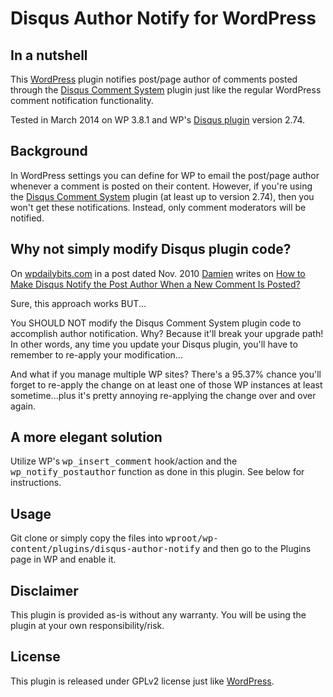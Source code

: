 # Disqus Author Notify for WordPress 

## In a nutshell

This [WordPress](http://wordpress.org/) plugin notifies post/page author of comments posted through the
[Disqus Comment System](http://wordpress.org/plugins/disqus-comment-system/) plugin just like the regular WordPress
comment notification functionality.

Tested in March 2014 on WP 3.8.1 and WP's [Disqus plugin](http://wordpress.org/plugins/disqus-comment-system/) version 2.74.

## Background

In WordPress settings you can define for WP to email the post/page author whenever a comment is posted on their content.
However, if you're using the [Disqus Comment System](http://wordpress.org/plugins/disqus-comment-system/) plugin (at
least up to version 2.74), then you won't get these notifications. Instead, only comment moderators will be notified.

## Why not simply modify Disqus plugin code?

On [wpdailybits.com](http://wpdailybits.com) in a post dated Nov. 2010 [Damien](http://wpdailybits.com/blog/author/Damienoh)
writes on [How to Make Disqus Notify the Post Author When a New Comment Is Posted?](http://wpdailybits.com/blog/notify-post-author-for-new-comment-disqus/45)

Sure, this approach works BUT...

You SHOULD NOT modify the Disqus Comment System plugin code to accomplish author notification. Why? Because it'll break your
upgrade path! In other words, any time you update your Disqus plugin, you'll have to remember to re-apply your modification...

And what if you manage multiple WP sites? There's a 95.37% chance you'll forget to re-apply
the change on at least one of those WP instances at least sometime...plus it's pretty annoying re-applying the change over and over again.

## A more elegant solution

Utilize WP's <kbd>wp_insert_comment</kbd> hook/action and the <kbd>wp_notify_postauthor</kbd> function as done in this plugin.
See below for instructions.

## Usage

Git clone or simply copy the files into <kbd>wproot/wp-content/plugins/disqus-author-notify</kbd> and then go to the
Plugins page in WP and enable it.

## Disclaimer

This plugin is provided as-is without any warranty. You will be using the plugin at your own responsibility/risk.

## License

This plugin is released under GPLv2 license just like [WordPress](http://wordpress.org/about/license).

